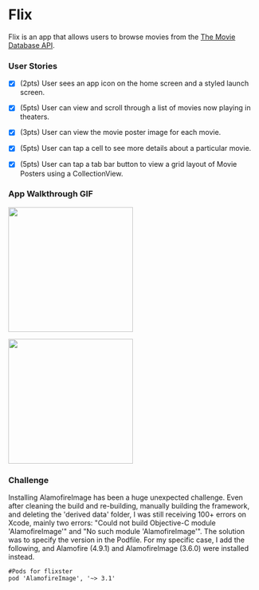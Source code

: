# Flix

Flix is an app that allows users to browse movies from the [The Movie Database API](http://docs.themoviedb.apiary.io/#).

### User Stories

- [x] (2pts) User sees an app icon on the home screen and a styled launch screen.
- [x] (5pts) User can view and scroll through a list of movies now playing in theaters.
- [x] (3pts) User can view the movie poster image for each movie.
- [x] (5pts) User can tap a cell to see more details about a particular movie.
- [x] (5pts) User can tap a tab bar button to view a grid layout of Movie Posters using a CollectionView.


### App Walkthrough GIF
<img src="http://g.recordit.co/Pf0eng5LG7.gif" width=250><br>

<img src="https://recordit.co/atMrATKQzW.gif" width=250><br>

### Challenge
Installing AlamofireImage has been a huge unexpected challenge. 
Even after cleaning the build and re-building, manually building the framework, 
and deleting the 'derived data' folder, I was still receiving 100+ errors on Xcode, 
mainly two errors: "Could not build Objective-C module 'AlamofireImage'" and 
"No such module 'AlamofireImage'". 
The solution was to specify the version in the Podfile. For my specific case, I add the following, 
and Alamofire (4.9.1) and AlamofireImage (3.6.0) were installed instead.  
```
#Pods for flixster
pod 'AlamofireImage', '~> 3.1'
```
